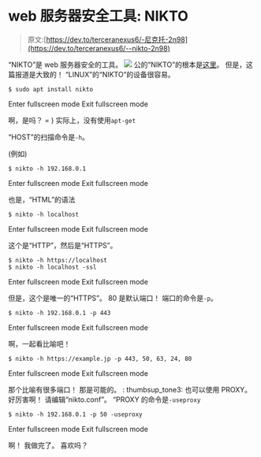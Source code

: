 # web 服务器安全工具: NIKTO

> 原文:[https://dev.to/terceranexus6/-尼克托-2n98](https://dev.to/terceranexus6/--nikto-2n98)

“NIKTO”是 web 服务器安全的工具。
[![](../Images/2e8526c54278af78d38474db58885513.png)](https://res.cloudinary.com/practicaldev/image/fetch/s--pHqdn1Nm--/c_limit%2Cf_auto%2Cfl_progressive%2Cq_auto%2Cw_880/https://www.darkorg.net/wp-content/uploads/2017/09/nikto-e1506788710993.png)
公的“NIKTO”的根本是[这里](https://cirt.net/nikto2-docs/)。 但是，这篇报道是大致的！
“LINUX”的“NIKTO”的设备很容易。

```
$ sudo apt install nikto 
```

Enter fullscreen mode Exit fullscreen mode

啊，是吗？ = )
实际上，没有使用`apt-get`

“HOST”的扫描命令是`-h`。

(例如)

```
$ nikto -h 192.168.0.1 
```

Enter fullscreen mode Exit fullscreen mode

也是，“HTML”的语法

```
$ nikto -h localhost 
```

Enter fullscreen mode Exit fullscreen mode

这个是“HTTP”，然后是“HTTPS”。

```
$ nikto -h https://localhost
$ nikto -h localhost -ssl 
```

Enter fullscreen mode Exit fullscreen mode

但是，这个是唯一的“HTTPS”。 80 是默认端口！ 端口的命令是`-p`。

```
$ nikto -h 192.168.0.1 -p 443 
```

Enter fullscreen mode Exit fullscreen mode

啊，一起看比喻吧！

```
$ nikto -h https://example.jp -p 443, 50, 63, 24, 80 
```

Enter fullscreen mode Exit fullscreen mode

那个比喻有很多端口！ 那是可能的。 : thumbsup_tone3:
也可以使用 PROXY。 好厉害啊！
请编辑“nikto.conf”。 “PROXY 的命令是`-useproxy`

```
$ nikto -h 192.168.0.1 -p 50 -useproxy 
```

Enter fullscreen mode Exit fullscreen mode

啊！ 我做完了。 喜欢吗？